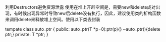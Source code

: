 利用Destructors避免资源泄露
使用在堆上开辟空间是，需要new和delete成对出现，有时候出现异常时导致new后delete没有执行，因此，建议使用类的析构函数来调用delete来释放堆上空间。使用以下类去封装

tempate<class T>
class auto_ptr
{
    public:
        auto_ptr(T *p=0):ptr(p){}
        ~auto_ptr(){delete ptr;}
    private:
        T *ptr;
}